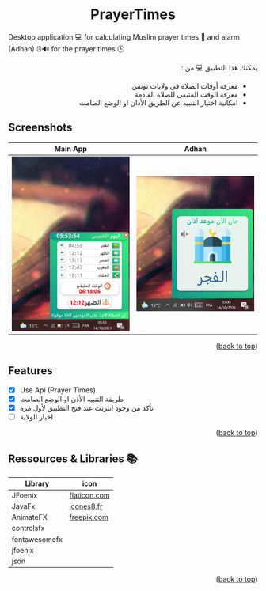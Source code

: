 <div id="top"></div>
<h1 align="center"> PrayerTimes </h1>

Desktop application 💻 for calculating Muslim prayer times 🕌 and alarm (Adhan) ⏰🔊 for the prayer times 🕒 <br />

<div align="right" dir="rtl">
يمكنك هذا التطبيق 💻 من :
  
- معرفة أوقات الصلاة في ولايات تونس 
- معرفة الوقت المتبقى للصلاة القادمة
- امكانية اختيار التنبيه عن الطريق الأذان او الوضع الصامت
</div>

## Screenshots
Main App           | Adhan
:---------------------:|:------------------:
![Main App - screenshot](screenshots/MainApp.PNG)  | ![Adhan - screenshot](screenshots/Adhan.PNG)

<p align="right">(<a href="#top">back to top</a>)</p>

## Features
* [x] Use Api (Prayer Times) 
* [x] طريقة التنبيه الأذن او الوضع الصامت
* [x] تأكد من وجود انترنت عند فتح التطبيق لأول مرة
* [ ] اخيار الولاية
<p align="right">(<a href="#top">back to top</a>)</p>

## Ressources & Libraries 📚

| Library | icon |
| ------ | ------ |
| JFoenix | [flaticon.com](flaticon.com) |
| JavaFx | [icones8.fr](icones8.fr) |
| AnimateFX | [freepik.com](freepik.com) |
| controlsfx | 
| fontawesomefx | 
| jfoenix | 
| json | 


<p align="right">(<a href="#top">back to top</a>)</p>

